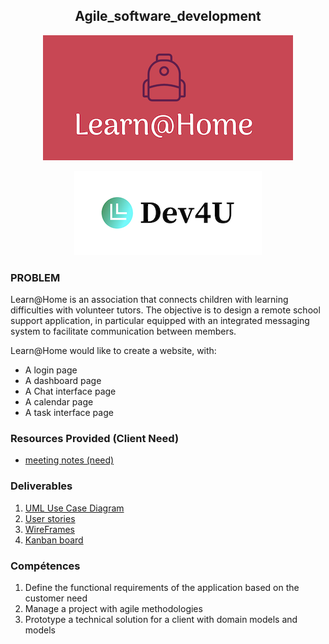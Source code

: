 
<h2 align="center">Agile_software_development</h2>
<p align="center">
    <img src="https://github.com/alexandre-75/Agile_software_development/blob/main/logo_images_folder/logo_learn%40home.png" alt="logo" />
</p>
<p align="center">
    <img src="https://github.com/alexandre-75/Agile_software_development/blob/main/logo_images_folder/15994931316367_logo%20dev.png" alt="logo" />
</p>

### PROBLEM

Learn@Home is an association that connects children with learning difficulties with volunteer tutors. The objective is to design a remote school support application, in particular equipped with an integrated messaging system to facilitate communication between members.

Learn@Home would like to create a website, with:

- A login page
- A dashboard page
- A Chat interface page
- A calendar page
- A task interface page

### Resources Provided (Client Need)

- [meeting notes (need)](https://course.oc-static.com/projects/Python+FR/P3+-+Designez+une+application+Python+adapt%C3%A9e+aux+besoins+d'un+client/Notes+-+Re%CC%81union+Learn%40Home.pdf)


### Deliverables

1. [UML Use Case Diagram](https://github.com/alexandre-75/Agile_software_development/blob/main/diagramme_UML.pdf)
2. [User stories](https://github.com/alexandre-75/Agile_software_development/blob/main/User_Stories.pdf)
3. [WireFrames](https://github.com/alexandre-75/Agile_software_development/blob/main/Wireframes.pdf)
4. [Kanban board](https://trello.com/invite/b/fkK2OhaB/ATTIaeb95ce402a286e83821d7648adeda21564B1DBC/tableau-kanban)


### Compétences

1. Define the functional requirements of the application based on the customer need
2. Manage a project with agile methodologies
3. Prototype a technical solution for a client with domain models and models
